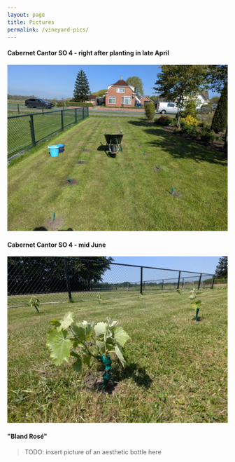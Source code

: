 ```yaml
---
layout: page
title: Pictures
permalink: /vineyard-pics/
---
```


#### Cabernet Cantor SO 4 - right after planting in late April

![Vines right after planting](/images/vines_planted.webp "Vines right after planting")

#### Cabernet Cantor SO 4 - mid June

![Vines in mid June](/images/vines_mid_june.webp "Vines in mid June")

#### "Bland Rosé"

> TODO: insert picture of an aesthetic bottle here
